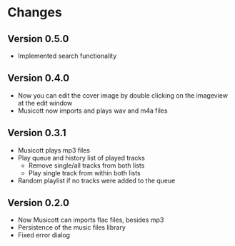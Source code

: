 # Changes

## Version 0.5.0

* Implemented search functionality

## Version 0.4.0

* Now you can edit the cover image by double clicking on the imageview at the edit window
* Musicott now imports and plays wav and m4a files

## Version 0.3.1

* Musicott plays mp3 files
* Play queue and history list of played tracks
  * Remove single/all tracks from both lists
  * Play single track from within both lists
* Random playlist if no tracks were added to the queue

## Version 0.2.0

* Now Musicott can imports flac files, besides mp3
* Persistence of the music files library
* Fixed error dialog
